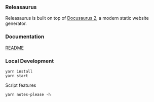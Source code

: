 ### Releasaurus

Releasaurus is built on top of [Docusaurus 2](https://docusaurus.io/), a modern static website generator.

### Documentation

[README](https://jamszh.github.io/releasaurus/docs/intro)

### Local Development

```
yarn install
yarn start
```

Script features

```
yarn notes-please -h
```
